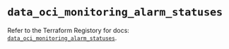 # `data_oci_monitoring_alarm_statuses`

Refer to the Terraform Registory for docs: [`data_oci_monitoring_alarm_statuses`](https://registry.terraform.io/providers/oracle/oci/6.18.0/docs/data-sources/monitoring_alarm_statuses).
